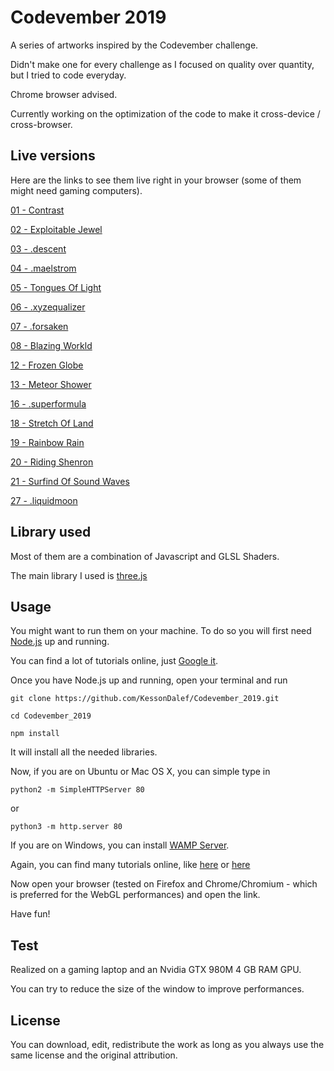 # Codevember 2019

A series of artworks inspired by the Codevember challenge.

Didn't make one for every challenge as I focused on quality over quantity, but I tried to code everyday.

Chrome browser advised.

Currently working on the optimization of the code to make it cross-device / cross-browser.

## Live versions

Here are the links to see them live right in your browser (some of them might need gaming computers).

[01 - Contrast](https://kesson.io/experiments/codevember/codevember_1/index.html)

[02 - Exploitable Jewel](https://kesson.io/experiments/codevember/codevember_2/index.html)

[03 - .descent](https://kesson.io/experiments/codevember/codevember_3/index.html)

[04 - .maelstrom](https://kesson.io/experiments/codevember/codevember_4/index.html)

[05 - Tongues Of Light](https://kesson.io/experiments/codevember/codevember_5/index.html)

[06 - .xyzequalizer](https://kesson.io/experiments/codevember/codevember_6/index.html)

[07 - .forsaken](https://kesson.io/experiments/codevember/codevember_7/index.html)

[08 - Blazing Workld](https://kesson.io/experiments/codevember/codevember_8/index.html)

[12 - Frozen Globe](https://kesson.io/experiments/codevember/codevember_12/index.html)

[13 - Meteor Shower](https://kesson.io/experiments/codevember/codevember_13/index.html)

[16 - .superformula](https://kesson.io/experiments/codevember/codevember_16/index.html)

[18 - Stretch Of Land](https://kesson.io/experiments/codevember/codevember_18/index.html)

[19 - Rainbow Rain](https://kesson.io/experiments/codevember/codevember_19/index.html)

[20 - Riding Shenron](https://kesson.io/experiments/codevember/codevember_20/index.html)

[21 - Surfind Of Sound Waves](https://kesson.io/experiments/codevember/codevember_21/index.html)

[27 - .liquidmoon](https://kesson.io/experiments/codevember/codevember_27/index.html)



## Library used

Most of them are a combination of Javascript and GLSL Shaders.

The main library I used is [three.js](https://threejs.org/)



## Usage

You might want to run them on your machine. To do so you will first need [Node.js](https://nodejs.org/en/) up and running.

You can find a lot of tutorials online, just [Google it](https://lmgtfy.com/?q=how+to+install+nodejs&s=g).

Once you have Node.js up and running, open your terminal and run

`git clone https://github.com/KessonDalef/Codevember_2019.git`

`cd Codevember_2019`

`npm install`

It will install all the needed libraries.

Now, if you are on Ubuntu or Mac OS X, you can simple type in

`python2 -m SimpleHTTPServer 80`

or

`python3 -m http.server 80`

If you are on Windows, you can install [WAMP Server](http://www.wampserver.com/en/).

Again, you can find many tutorials online, like [here](https://blog.templatetoaster.com/how-to-install-wamp/) or [here](https://www.instructables.com/id/Installing-WAMP-Server/)

Now open your browser (tested on Firefox and Chrome/Chromium - which is preferred for the WebGL performances) and open the link.

Have fun!

## Test

Realized on a gaming laptop and an Nvidia GTX 980M 4 GB RAM GPU.

You can try to reduce the size of the window to improve performances.



## License

You can download, edit, redistribute the work as long as you always use the same license and the original attribution.
